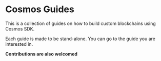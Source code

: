 # Cosmos Guides

This is a collection of guides on how to build custom blockchains using Cosmos SDK.

Each guide is made to be stand-alone. You can go to the guide you are interested in.

**Contributions are also welcomed**
